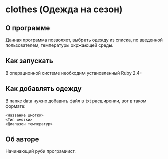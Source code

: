 # clothes (Одежда на сезон)
## О программе
Данная программа позволяет, выбрать одежду из списка, по введенной пользователем, температуры окржающей среды.
## Как запускать
В операционной системе необходим установленный Ruby 2.4+
## Как добавлять одежду
В папке data нужно добавить файл в txt расширении, вот в таком формате:
```
<Название шмотки>
<Тип шмотки>
<Диапазон температур>
```
## Об авторе
Начинающий руби програмиист.
